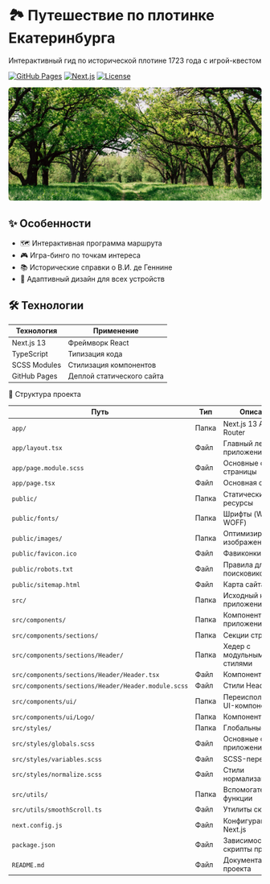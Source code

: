 # 🏞️ Путешествие по плотинке Екатеринбурга

Интерактивный гид по исторической плотине 1723 года с игрой-квестом

[![GitHub Pages](https://img.shields.io/badge/🌐-GitHub_Pages-blue?style=flat-square)](https://yarillo209120.github.io/test-cloud-castle)
[![Next.js](https://img.shields.io/badge/Next.js-13.3.0-black?style=flat-square&logo=vercel)](https://nextjs.org/)
[![License](https://img.shields.io/badge/license-MIT-green?style=flat-square)](LICENSE)

<div align="center">
  <img src="public/images/og-preview.webp" width="600" alt="Превью проекта">
</div>


## ✨ Особенности

- 🗺️ Интерактивная программа маршрута
- 🎮 Игра-бинго по точкам интереса
- 📚 Исторические справки о В.И. де Геннине
- 📱 Адаптивный дизайн для всех устройств


## 🛠️ Технологии

| Технология       | Применение                     |
|------------------|--------------------------------|
| Next.js 13       | Фреймворк React               |
| TypeScript       | Типизация кода                |
| SCSS Modules     | Стилизация компонентов        |
| GitHub Pages     | Деплой статического сайта     |


🎨 Структура проекта

<table>
  <thead>
    <tr>
      <th>Путь</th>
      <th>Тип</th>
      <th>Описание</th>
    </tr>
  </thead>
  <tbody>
    <tr>
      <td><code>app/</code></td>
      <td>Папка</td>
      <td>Next.js 13 App Router</td>
    </tr>
    <tr>
      <td><code>app/layout.tsx</code></td>
      <td>Файл</td>
      <td>Главный лейаут приложения</td>
    </tr>
    <tr>
      <td><code>app/page.module.scss</code></td>
      <td>Файл</td>
      <td>Основные стили страницы</td>
    </tr>
    <tr>
      <td><code>app/page.tsx</code></td>
      <td>Файл</td>
      <td>Основная страница</td>
    </tr>
    <tr>
      <td><code>public/</code></td>
      <td>Папка</td>
      <td>Статические ресурсы</td>
    </tr>
    <tr>
      <td><code>public/fonts/</code></td>
      <td>Папка</td>
      <td>Шрифты (WOFF2, WOFF)</td>
    </tr>
    <tr>
      <td><code>public/images/</code></td>
      <td>Папка</td>
      <td>Оптимизированные изображения</td>
    </tr>
    <tr>
      <td><code>public/favicon.ico</code></td>
      <td>Файл</td>
      <td>Фавиконки</td>
    </tr>
    <tr>
      <td><code>public/robots.txt</code></td>
      <td>Файл</td>
      <td>Правила для поисковиков</td>
    </tr>
    <tr>
      <td><code>public/sitemap.html</code></td>
      <td>Файл</td>
      <td>Карта сайта</td>
    </tr>
    <tr>
      <td><code>src/</code></td>
      <td>Папка</td>
      <td>Исходный код приложения</td>
    </tr>
    <tr>
      <td><code>src/components/</code></td>
      <td>Папка</td>
      <td>Компоненты приложения</td>
    </tr>
    <tr>
      <td><code>src/components/sections/</code></td>
      <td>Папка</td>
      <td>Секции страницы</td>
    </tr>
    <tr>
      <td><code>src/components/sections/Header/</code></td>
      <td>Папка</td>
      <td>Хедер с модульными стилями</td>
    </tr>
    <tr>
      <td><code>src/components/sections/Header/Header.tsx</code></td>
      <td>Файл</td>
      <td>Компонент Header</td>
    </tr>
    <tr>
      <td><code>src/components/sections/Header/Header.module.scss</code></td>
      <td>Файл</td>
      <td>Стили Header</td>
    </tr>
    <tr>
      <td><code>src/components/ui/</code></td>
      <td>Папка</td>
      <td>Переиспользуемые UI-компоненты</td>
    </tr>
    <tr>
      <td><code>src/components/ui/Logo/</code></td>
      <td>Папка</td>
      <td>Компонент Logo</td>
    </tr>
    <tr>
      <td><code>src/styles/</code></td>
      <td>Папка</td>
      <td>Глобальные стили</td>
    </tr>
    <tr>
      <td><code>src/styles/globals.scss</code></td>
      <td>Файл</td>
      <td>Основные стили приложения</td>
    </tr>
    <tr>
      <td><code>src/styles/variables.scss</code></td>
      <td>Файл</td>
      <td>SCSS-переменные</td>
    </tr>
    <tr>
      <td><code>src/styles/normalize.scss</code></td>
      <td>Файл</td>
      <td>Стили нормализации</td>
    </tr>
    <tr>
      <td><code>src/utils/</code></td>
      <td>Папка</td>
      <td>Вспомогательные функции</td>
    </tr>
    <tr>
      <td><code>src/utils/smoothScroll.ts</code></td>
      <td>Файл</td>
      <td>Утилиты скролла</td>
    </tr>
    <tr>
      <td><code>next.config.js</code></td>
      <td>Файл</td>
      <td>Конфигурация Next.js</td>
    </tr>
    <tr>
      <td><code>package.json</code></td>
      <td>Файл</td>
      <td>Зависимости и скрипты проекта</td>
    </tr>
    <tr>
      <td><code>README.md</code></td>
      <td>Файл</td>
      <td>Документация проекта</td>
    </tr>
  </tbody>
</table>
